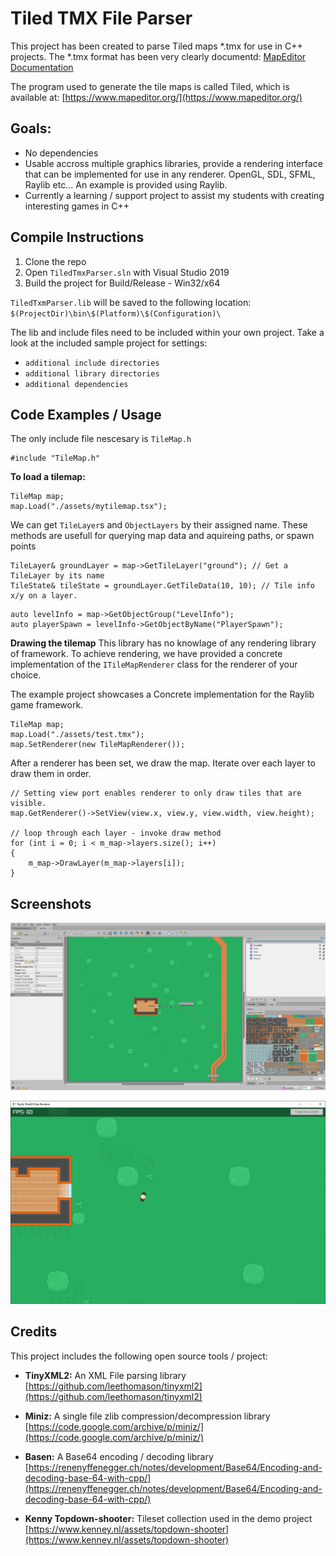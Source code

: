 # Tiled TMX File Parser
This project has been created to parse Tiled maps *.tmx for use in C++ projects.
The *.tmx format has been very clearly documentd:  [MapEditor Documentation](https://doc.mapeditor.org/en/stable/reference/tmx-map-format/#)

The program used to generate the tile maps is called Tiled, which is available at: [https://www.mapeditor.org/](https://www.mapeditor.org/)

## Goals:
 - No dependencies
 - Usable accross multiple graphics libraries,  provide a rendering interface that can be implemented for use in any renderer. OpenGL, SDL, SFML, Raylib etc... An example is provided using Raylib.
 - Currently a learning / support project to assist my students with creating interesting games in C++

## Compile Instructions

1. Clone the repo
2. Open `TiledTmxParser.sln` with Visual Studio 2019
3. Build the project for Build/Release - Win32/x64

`TiledTxmParser.lib` will be saved to the following location:
`$(ProjectDir)\bin\$(Platform)\$(Configuration)\`

The lib and include files need to be included within your own project.
Take a look at the included sample project for settings:
 - `additional include directories`
 - `additional library directories`
 - `additional dependencies`


## Code Examples / Usage
The only include file nescesary is `TileMap.h`
``` (C++)
#include "TileMap.h"
```

**To load a tilemap:**
```
TileMap map;
map.Load("./assets/mytilemap.tsx");
```

We can get `TileLayer`s and `ObjectLayers` by their assigned name.
These methods are usefull for querying map data and aquireing paths, or spawn points
```
TileLayer& groundLayer = map->GetTileLayer("ground"); // Get a TileLayer by its name
TileState& tileState = groundLayer.GetTileData(10, 10); // Tile info x/y on a layer.
```
```
auto levelInfo = map->GetObjectGroup("LevelInfo");
auto playerSpawn = levelInfo->GetObjectByName("PlayerSpawn");
```

**Drawing the tilemap**
This library has no knowlage of any rendering library of framework.  To achieve rendering, we have provided a concrete implementation of the `ITileMapRenderer` class for the renderer of your choice.

The example project showcases a Concrete implementation for the Raylib game framework.
```
TileMap map;
map.Load("./assets/test.tmx");
map.SetRenderer(new TileMapRenderer());
```
After a renderer has been set, we draw the map. Iterate over each layer to draw them in order.
```
// Setting view port enables renderer to only draw tiles that are visible.
map.GetRenderer()->SetView(view.x, view.y, view.width, view.height);
	
// loop through each layer - invoke draw method
for (int i = 0; i < m_map->layers.size(); i++)
{
	m_map->DrawLayer(m_map->layers[i]);
}
```

## Screenshots

![Tiled Map Editor](/docs/screenshots/TiledMapEditor.png "Tiled Map Editor")

![Raylib Rendered TMX](/docs/screenshots/raylib_tmx_demo.png "Raylib Rendered TMX")


## Credits
This project includes the following open source tools / project:

 - **TinyXML2:** An XML File parsing library <br> 	[https://github.com/leethomason/tinyxml2](https://github.com/leethomason/tinyxml2)

 - **Miniz:** A single file zlib compression/decompression library <br> [https://code.google.com/archive/p/miniz/](https://code.google.com/archive/p/miniz/)

- **Basen:** A Base64 encoding / decoding library <br> [https://renenyffenegger.ch/notes/development/Base64/Encoding-and-decoding-base-64-with-cpp/](https://renenyffenegger.ch/notes/development/Base64/Encoding-and-decoding-base-64-with-cpp/) 

 - **Kenny Topdown-shooter:** Tileset collection used in the demo project <br> [https://www.kenney.nl/assets/topdown-shooter](https://www.kenney.nl/assets/topdown-shooter)

